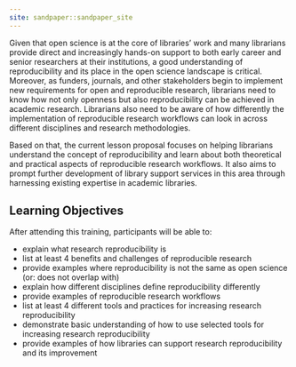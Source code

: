 ```yaml
---
site: sandpaper::sandpaper_site
---
```


Given that open science is at the core of libraries’ work and many librarians provide
direct and increasingly hands-on support to both early career and senior researchers at
their institutions, a good understanding of reproducibility and its place in the open science landscape is critical. Moreover, as funders, journals, and other stakeholders
begin to implement new requirements for open and reproducible research, librarians
need to know how not only openness but also reproducibility can be achieved in
academic research. Librarians also need to be aware of how differently the
implementation of reproducible research workflows can look in across different disciplines and research methodologies.

Based on that, the current lesson proposal focuses on helping librarians understand the
concept of reproducibility and learn about both theoretical and practical aspects of
reproducible research workflows. It also aims to prompt further development of library
support services in this area through harnessing existing expertise in academic libraries.


## Learning Objectives

After attending this training, participants will be able to: 

* explain what research reproducibility is
* list at least 4 benefits and challenges of reproducible research
* provide examples where reproducibility is not the same as open science (or: does not overlap with)
* explain how different disciplines define reproducibility differently
* provide examples of reproducible research workflows
* list at least 4 different tools and practices for increasing research reproducibility
* demonstrate basic understanding of how to use selected tools for increasing research reproducibility
* provide examples of how libraries can support research reproducibility and its improvement
